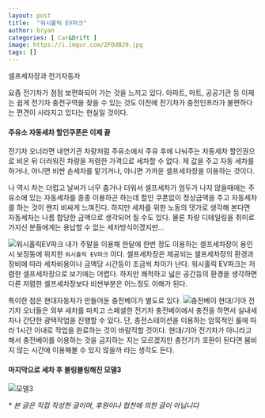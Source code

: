 ```yaml
---
layout: post
title:  "워시홀릭 EV파크"
author: bryan
categories: [ Car&Drift ]
image: https://i.imgur.com/2FOdBJ9.jpg
tags: []
---
```


셀프세차장과 전기자동차

요즘 전기차가 점점 보편화되어 가는 것을 느끼고 있다.
아파트, 마트, 공공기관 등 이제는 쉽게 전기차 충전구역을 찾을 수 있는 것도 이전에 전기차가 충전인프라가 불편하다는 편견이 사라지고 있다는 현실일 것이다.

#### 주유소 자동세차 할인쿠폰은 이제 끝

전기차 오너라면 내연기관 차량처럼 주유소에서 주유 후에 나눠주는 자동세차 할인권으로 비온 뒤 더러워진 차량을 저렴한 가격으로 세차할 수 없다. 제 값을 주고 자동 세차를 하거나, 아니면 비싼 손세차를 맡기거나, 아니면 가까운 셀프세차장을 이용하는 것이다.

나 역시 차는 더럽고 날씨가 너무 춥거나 더워서 셀프세차가 엄두가 나지 않을때에는 주유소에 있는 자동세차를 종종 이용하곤 하는데 할인 쿠폰없이 정상금액을 주고 자동세차를 하는 것이 왠지 비싸게 느껴진다. 하지만 세차를 위한 노동의 댓가로 생각해 본다면 자동세차는 나름 합당한 금액으로 생각되어 질 수도 있다. 물론 차량 디테일링을 취미로 가지신 분들에게는 용납할 수 없는 세차방식이겠지만...


![워시홀릭EV파크](https://i.imgur.com/2FOdBJ9.jpg)
내가 주말을 이용해 한달에 한번 정도 이용하는 셀프세차장이 용인시 보정동에 위치한 `워시홀릭 EV파크` 이다.
셀프세차장은 제공되는 셀프세차장의 환경과 장비에 따라 세차비용이나 금액당 시간등이 조금씩 차이가 난다.
워시홀릭 EV파크는 저렴한 셀프세차장으로 보기에는 어렵다. 하지만 쾌적하고 넓은 공간등의 환경을 생각하면 다른 저렴한 셀프세차장보다 비싼부분은 어느정도 이해가 된다.


특이한 점은 현대자동차가 만들어둔 충전베이가 별도로 있다.
![충전베이](https://i.imgur.com/wmy2MHd.jpg)
현대/기아 전기차 오너들은 외부 세차를 마치고 스페셜한 전기차 충전베이에서 충전을 하면서 실내세차나 간단한 광택작업을 진행할 수 있다. 단, 충전스테이션을 이용하는 암묵적인 룰에 따라 1시간 이내로 작업을 완료하는 것이 바람직할 것이다.
현대/기아 전기차가 아니라고 해서 충전베이를 이용하는 것을 금지하는 지는 모르겠지만 충전기가 호환이 된다면 붐비지 않는 시간에 이용해볼 수 있지 않을까 라는 생각도 든다. 

#### 마지막으로 세차 후 블링블링해진 모델3
![모델3](https://i.imgur.com/z0LXHMZ.jpg)

_* 본 글은 직접 작성한 글이며, 후원이나 협찬에 의한 글이 아닙니다_